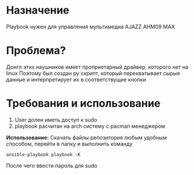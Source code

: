 # Назначение
Playbook нужен для управления мультимедиа AJAZZ AHM09 MAX

# Проблема?
Донгл этих наушников имеет проприетарный драйвер, которого нет на linux 
Поэтому был создан py скрипт, который перехватывает сырые данные и интерпретирует их в соответствущие кнопки

# Требования и использование
1) User долен иметь доступ к sudo
2) playbook расчитан на arch систему с pacman менеджером  

**Использование:**
Скачать файлы репозитория любым удобным способом, перейти в папку и выполнить команду
```
ansible-playbook playbook -K
```
После чего ввести пароль для sudo 